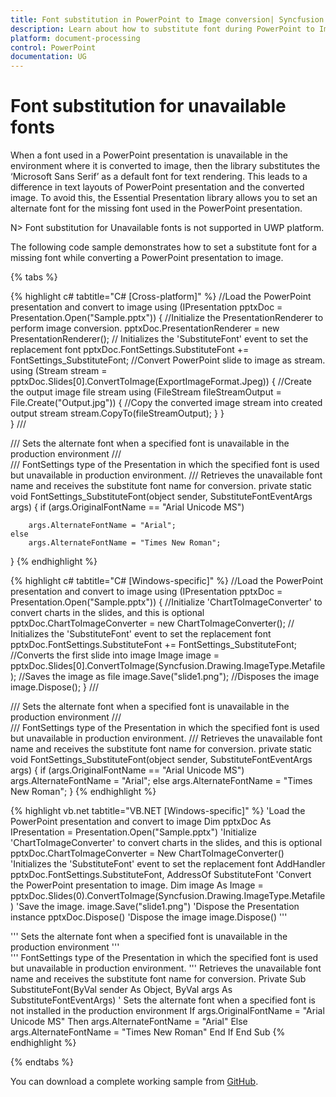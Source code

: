 ```yaml
---
title: Font substitution in PowerPoint to Image conversion| Syncfusion
description: Learn about how to substitute font during PowerPoint to Image conversion using the .NET PowerPoint (Presentation) library.
platform: document-processing
control: PowerPoint
documentation: UG
---
```

# Font substitution for unavailable fonts

When a font used in a PowerPoint presentation is unavailable in the environment where it is converted to image, then the library substitutes the ‘Microsoft Sans Serif’ as a default font for text rendering. This leads to a difference in text layouts of PowerPoint presentation and the converted image.  To avoid this, the Essential Presentation library allows you to set an alternate font for the missing font used in the PowerPoint presentation.

N> Font substitution for Unavailable fonts is not supported in UWP platform.

The following code sample demonstrates how to set a substitute font for a missing font while converting a PowerPoint presentation to image.

{% tabs %}

{% highlight c# tabtitle="C# [Cross-platform]" %}
//Load the PowerPoint presentation and convert to image
using (IPresentation pptxDoc = Presentation.Open("Sample.pptx"))
{
    //Initialize the PresentationRenderer to perform image conversion.
    pptxDoc.PresentationRenderer = new PresentationRenderer();
    // Initializes the 'SubstituteFont' event to set the replacement font
    pptxDoc.FontSettings.SubstituteFont += FontSettings_SubstituteFont;
    //Convert PowerPoint slide to image as stream.
    using (Stream stream = pptxDoc.Slides[0].ConvertToImage(ExportImageFormat.Jpeg))
    {
        //Create the output image file stream
        using (FileStream fileStreamOutput = File.Create("Output.jpg"))
        {
         //Copy the converted image stream into created output stream
         stream.CopyTo(fileStreamOutput);
        }
     }        
}
/// <summary>
/// Sets the alternate font when a specified font is unavailable in the production environment
/// </summary>
/// <param name="sender">FontSettings type of the Presentation in which the specified font is used but unavailable in production environment. </param>
/// <param name="args">Retrieves the unavailable font name and receives the substitute font name for conversion. </param>
private static void FontSettings_SubstituteFont(object sender, SubstituteFontEventArgs args)
{
    if (args.OriginalFontName == "Arial Unicode MS")

        args.AlternateFontName = "Arial";
    else
        args.AlternateFontName = "Times New Roman";
}
{% endhighlight %}

{% highlight c# tabtitle="C# [Windows-specific]" %}
//Load the PowerPoint presentation and convert to image
using (IPresentation pptxDoc = Presentation.Open("Sample.pptx"))
{
    //Initialize 'ChartToImageConverter' to convert charts in the slides, and this is optional
    pptxDoc.ChartToImageConverter = new ChartToImageConverter();
    // Initializes the 'SubstituteFont' event to set the replacement font
    pptxDoc.FontSettings.SubstituteFont += FontSettings_SubstituteFont;
    //Converts the first slide into image
    Image image = pptxDoc.Slides[0].ConvertToImage(Syncfusion.Drawing.ImageType.Metafile);
    //Saves the image as file
    image.Save("slide1.png");
    //Disposes the image
    image.Dispose();
}
/// <summary>
/// Sets the alternate font when a specified font is unavailable in the production environment
/// </summary>
/// <param name="sender">FontSettings type of the Presentation in which the specified font is used but unavailable in production environment. </param>
/// <param name="args">Retrieves the unavailable font name and receives the substitute font name for conversion. </param>
private static void FontSettings_SubstituteFont(object sender, SubstituteFontEventArgs args)
{
    if (args.OriginalFontName == "Arial Unicode MS")
        args.AlternateFontName = "Arial";
    else
        args.AlternateFontName = "Times New Roman";
}
{% endhighlight %}

{% highlight vb.net tabtitle="VB.NET [Windows-specific]" %}
'Load the PowerPoint presentation and convert to image
Dim pptxDoc As IPresentation = Presentation.Open("Sample.pptx")
'Initialize 'ChartToImageConverter' to convert charts in the slides, and this is optional
pptxDoc.ChartToImageConverter = New ChartToImageConverter()
'Initializes the 'SubstituteFont' event to set the replacement font
AddHandler pptxDoc.FontSettings.SubstituteFont, AddressOf SubstituteFont
'Convert the PowerPoint presentation to image.
Dim image As Image = pptxDoc.Slides(0).ConvertToImage(Syncfusion.Drawing.ImageType.Metafile)
'Save the image.
image.Save("slide1.png")
'Dispose the Presentation instance
pptxDoc.Dispose()
'Dispose the image
image.Dispose()
''' <summary>
''' Sets the alternate font when a specified font is unavailable in the production environment
''' </summary>
''' <param name="sender">FontSettings type of the Presentation in which the specified font is used but unavailable in production environment. </param>
''' <param name="args">Retrieves the unavailable font name and receives the substitute font name for conversion. </param>
Private Sub SubstituteFont(ByVal sender As Object, ByVal args As SubstituteFontEventArgs)
    ' Sets the alternate font when a specified font is not installed in the production environment
    If args.OriginalFontName = "Arial Unicode MS" Then
        args.AlternateFontName = "Arial"
    Else
        args.AlternateFontName = "Times New Roman"
    End If
End Sub
{% endhighlight %}

{% endtabs %}

You can download a complete working sample from [GitHub](https://github.com/SyncfusionExamples/PowerPoint-Examples/tree/master/PPTX-to-Image-conversion/Add-font-substitution).
